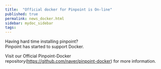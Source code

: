 ```yaml
---
title:  "Official docker for Pinpoint is On-line"
published: true
permalink: news_docker.html
sidebar: mydoc_sidebar
tags:
---
```


Having hard time installing pinpoint?  
Pinpoint has started to support Docker.  

Visit our Official Pinpoint-Docker repository(https://github.com/naver/pinpoint-docker) for more information.

